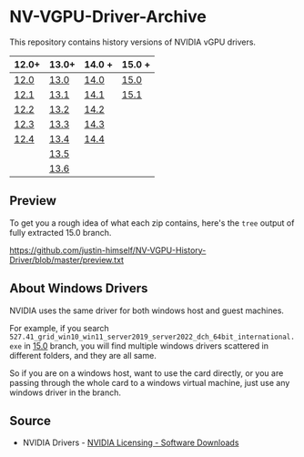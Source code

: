 # NV-VGPU-Driver-Archive
This repository contains history versions of NVIDIA vGPU drivers.

| 12.0+                                                        | 13.0+                                                        | 14.0 +                                                       | 15.0 +                                                       |
| ------------------------------------------------------------ | ------------------------------------------------------------ | ------------------------------------------------------------ | ------------------------------------------------------------ |
| [12.0](https://github.com/justin-himself/NV-VGPU-Driver-Archive/releases/tag/12.0) | [13.0](https://github.com/justin-himself/NV-VGPU-Driver-Archive/releases/tag/13.0) | [14.0](https://github.com/justin-himself/NV-VGPU-Driver-Archive/releases/tag/14.0) | [15.0](https://github.com/justin-himself/NV-VGPU-Driver-Archive/releases/tag/15.0) |
| [12.1](https://github.com/justin-himself/NV-VGPU-Driver-Archive/releases/tag/12.1) | [13.1](https://github.com/justin-himself/NV-VGPU-Driver-Archive/releases/tag/13.1) | [14.1](https://github.com/justin-himself/NV-VGPU-Driver-Archive/releases/tag/14.1) | [15.1](https://github.com/justin-himself/NV-VGPU-Driver-Archive/releases/tag/15.1) |
| [12.2](https://github.com/justin-himself/NV-VGPU-Driver-Archive/releases/tag/12.2) | [13.2](https://github.com/justin-himself/NV-VGPU-Driver-Archive/releases/tag/13.2) | [14.2](https://github.com/justin-himself/NV-VGPU-Driver-Archive/releases/tag/14.2) |                                                              |
| [12.3](https://github.com/justin-himself/NV-VGPU-Driver-Archive/releases/tag/12.3) | [13.3](https://github.com/justin-himself/NV-VGPU-Driver-Archive/releases/tag/13.3) | [14.3](https://github.com/justin-himself/NV-VGPU-Driver-Archive/releases/tag/14.3) |                                                              |
| [12.4](https://github.com/justin-himself/NV-VGPU-Driver-Archive/releases/tag/12.4) | [13.4](https://github.com/justin-himself/NV-VGPU-Driver-Archive/releases/tag/13.4) | [14.4](https://github.com/justin-himself/NV-VGPU-Driver-Archive/releases/tag/14.4) |                                                              |
|                                                              | [13.5](https://github.com/justin-himself/NV-VGPU-Driver-Archive/releases/tag/13.5) |                                                              |                                                              |
|                                                              | [13.6](https://github.com/justin-himself/NV-VGPU-Driver-Archive/releases/tag/13.6) |                                                              |                                                              |
## Preview

To get you a rough idea of what each zip contains, here's the `tree` output of fully extracted 15.0 branch.  

https://github.com/justin-himself/NV-VGPU-History-Driver/blob/master/preview.txt

## About Windows Drivers

NVIDIA uses the same driver for both windows host and guest machines.

For example, if you search `527.41_grid_win10_win11_server2019_server2022_dch_64bit_international.exe` in [15.0](https://github.com/justin-himself/NV-VGPU-History-Driver/blob/master/preview.txt) branch, you will find multiple windows drivers scattered in different folders, and they are all same. 

So if you are on a windows host, want to use the card directly, or you are passing through the whole card to a windows virtual machine, just use any windows driver in the branch.

## Source

- NVIDIA Drivers - [NVIDIA Licensing - Software Downloads](https://ui.licensing.nvidia.com/software)



